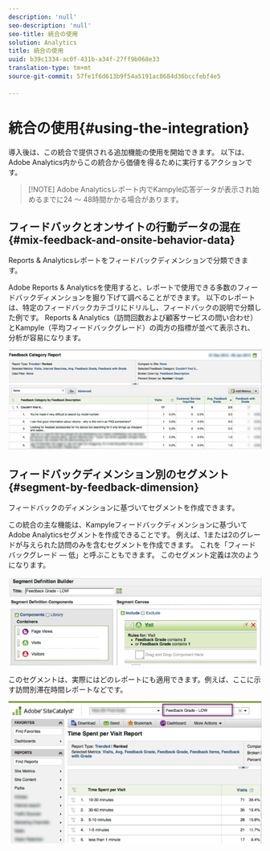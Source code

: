```yaml
---
description: 'null'
seo-description: 'null'
seo-title: 統合の使用
solution: Analytics
title: 統合の使用
uuid: b39c1334-ac0f-431b-a34f-27ff9b068e33
translation-type: tm+mt
source-git-commit: 57fe1f6d613b9f54a5191ac8684d36bccfebf4e5

---
```



# 統合の使用{#using-the-integration}

導入後は、この統合で提供される追加機能の使用を開始できます。 以下は、Adobe Analytics内からこの統合から価値を得るために実行するアクションです。

> [!NOTE] Adobe Analyticsレポート内でKampyle応答データが表示され始めるまでに24 ～ 48時間かかる場合があります。

## フィードバックとオンサイトの行動データの混在{#mix-feedback-and-onsite-behavior-data}

Reports &amp; Analyticsレポートをフィードバックディメンションで分類できます。

Adobe Reports &amp; Analyticsを使用すると、レポートで使用できる多数のフィードバックディメンションを掘り下げて調べることができます。 以下のレポートは、特定のフィードバックカテゴリにドリルし、フィードバックの説明で分類した例です。 Reports &amp; Analytics（訪問回数および顧客サービスの問い合わせ）とKampyle（平均フィードバックグレード）の両方の指標が並べて表示され、分析が容易になります。

![](assets/feedback_category_report.png)

## フィードバックディメンション別のセグメント{#segment-by-feedback-dimension}

フィードバックのディメンションに基づいてセグメントを作成できます。

この統合の主な機能は、Kampyleフィードバックディメンションに基づいてAdobe Analyticsセグメントを作成できることです。 例えば、1または2のグレードが与えられた訪問のみを含むセグメントを作成できます。 これを「フィードバックグレード — 低」と呼ぶこともできます。 このセグメント定義は次のようになります。

![](assets/segment_feedback.png)

このセグメントは、実際にはどのレポートにも適用できます。例えば、ここに示す訪問別滞在時間レポートなどです。

![](assets/time_spent_per_visit.png)
